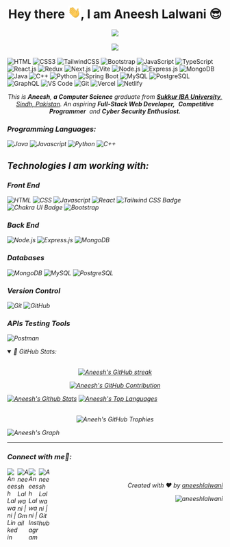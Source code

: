 <h1 align="center">Hey there <img src="https://raw.githubusercontent.com/ABSphreak/ABSphreak/master/gifs/Hi.gif" width="30px">, I am Aneesh Lalwani 😎</h1>
<p align="center">
  <a href="https://github.com/aneeshlalwani/readme-typing-svg"><img src="https://readme-typing-svg.herokuapp.com?lines=Computer%20Science%20Graduate;Full%20Stack%20Web%20Developer;Passionate%20About%20Scalable%20Solutions;Cyber%20Security%20Enthusiast;Aspiring%20Learner&center=true&width=500&height=50"></a>
</p>

<div id="header" align="center">
  <img src="https://media.giphy.com/media/M9gbBd9nbDrOTu1Mqx/giphy.gif" width="100"/>
</div>

![HTML](https://img.shields.io/badge/HTML5-E34F26?style=flat-square&logo=html5&logoColor=white)
![CSS3](https://img.shields.io/badge/CSS3-1572B6?style=flat-square&logo=css3&logoColor=white)
![TailwindCSS](https://img.shields.io/badge/Tailwind_CSS-38B2AC?style=flat-square&logo=tailwind-css&logoColor=white)
![Bootstrap](https://img.shields.io/badge/Bootstrap-563D7C?style=flat-square&logo=bootstrap&logoColor=white)
![JavaScript](https://img.shields.io/badge/JavaScript-F7DF1E?style=flat-square&logo=javascript&logoColor=black)
![TypeScript](https://img.shields.io/badge/TypeScript-007ACC?style=flat-square&logo=typescript&logoColor=white)
![React.js](https://img.shields.io/badge/React.js-0081CB?style=flat-square&logo=react&logoColor=61DAFB)
![Redux](https://img.shields.io/badge/Redux-764ABC?style=flat-square&logo=redux&logoColor=white)
![Next.js](https://img.shields.io/badge/Next.js-000000?style=flat-square&logo=next.js&logoColor=white)
![Vite](https://img.shields.io/badge/Vite-593D88?style=flat-square&logo=vite&logoColor=white)
![Node.js](https://img.shields.io/badge/Node.js-43853D?style=flat-square&logo=node.js&logoColor=white)
![Express.js](https://img.shields.io/badge/Express.js-000000?style=flat-square&logo=express&logoColor=white)
![MongoDB](https://img.shields.io/badge/MongoDB-4EA94B?style=flat-square&logo=mongodb&logoColor=white)
![Java](https://img.shields.io/badge/Java-007396?style=flat-square&logo=java&logoColor=white)
![C++](https://img.shields.io/badge/C++-00599C?style=flat-square&logo=c%2B%2B&logoColor=white)
![Python](https://img.shields.io/badge/Python-3776AB?style=flat-square&logo=python&logoColor=white)
![Spring Boot](https://img.shields.io/badge/Spring%20Boot-6DB33F?style=flat-square&logo=spring&logoColor=white)
![MySQL](https://img.shields.io/badge/MySQL-005C84?style=flat-square&logo=mysql&logoColor=white)
![PostgreSQL](https://img.shields.io/badge/PostgreSQL-336791?style=flat-square&logo=postgresql&logoColor=white)
![GraphQL](https://img.shields.io/badge/GraphQL-E10098?style=flat-square&logo=graphql&logoColor=white)
![VS Code](https://img.shields.io/badge/VS%20Code-007ACC?style=flat-square&logo=visual-studio-code&logoColor=white)
![Git](https://img.shields.io/badge/Git-F05032?style=flat-square&logo=git&logoColor=white)
![Vercel](https://img.shields.io/badge/Vercel-000000?style=flat-square&logo=vercel&logoColor=white)
![Netlify](https://img.shields.io/badge/Netlify-00C7B7?style=flat-square&logo=netlify&logoColor=white)

<p align="center">
  <em>
    This is <b>Aneesh</b>, <b>a Computer Science</b> graduate from <a href="https://www.iba-suk.edu.pk/"> <b>Sukkur IBA University</b>, Sindh, Pakistan</a>.
    An aspiring <b>Full-Stack Web Developer,</b>&nbsp; <b>Competitive Programmer</b>&nbsp; and <b> Cyber Security Enthusiast.</b> 
  <br>
<!--   <b><i>"---Always Work Hard and Trust the Process---"</i></b> -->
</p>

<!--
🔗 [https://aneesh-portfolio-nine.vercel.app/]
-->

### Programming Languages:
  ![Java](https://img.shields.io/badge/Java-Java-007396?style=for-the-badge&labelColor=black&logo=java&logoColor=007396)
  ![Javascript](https://img.shields.io/badge/Javascript-F0DB4F?style=for-the-badge&labelColor=black&logo=javascript&logoColor=F0DB4F)
  ![Python](https://img.shields.io/badge/Python-3776AB?style=for-the-badge&labelColor=black&logo=python&logoColor=3776AB)
  ![C++](https://img.shields.io/badge/C++-00599C?style=for-the-badge&labelColor=black&logo=c%2B%2B&logoColor=00599C)

## Technologies I am working with:
  ### Front End
  ![HTML](https://img.shields.io/badge/HTML-E34F26?style=for-the-badge&labelColor=black&logo=html5&logoColor=E34F26)
  ![CSS](https://img.shields.io/badge/CSS-1572B6?style=for-the-badge&labelColor=black&logo=css3&logoColor=1572B6)
  ![Javascript](https://img.shields.io/badge/Javascript-F0DB4F?style=for-the-badge&labelColor=black&logo=javascript&logoColor=F0DB4F)
  ![React](https://img.shields.io/badge/React-61DAFB?style=for-the-badge&labelColor=black&logo=react&logoColor=61DAFB)
  ![Tailwind CSS Badge](https://img.shields.io/badge/Tailwind%20CSS-06B6D4?style=for-the-badge&labelColor=black&logo=tailwindcss&logoColor=06B6D4)
  ![Chakra UI Badge](https://img.shields.io/badge/Chakra%20UI-319795?style=for-the-badge&labelColor=black&logo=chakraui&logoColor=319795)
  ![Bootstrap](https://img.shields.io/badge/Bootstrap-563D7C?style=for-the-badge&labelColor=black&logo=bootstrap&logoColor=563D7C)
  
  
  ### Back End
  ![Node.js](https://img.shields.io/badge/Node.js-339933?style=for-the-badge&labelColor=black&logo=node.js&logoColor=339933)
  ![Express.js](https://img.shields.io/badge/Express.js-000000?style=for-the-badge&labelColor=black&logo=express&logoColor=white)
  ![MongoDB](https://img.shields.io/badge/MongoDB-47A248?style=for-the-badge&labelColor=black&logo=mongodb&logoColor=47A248)
  
  ### Databases
  ![MongoDB](https://img.shields.io/badge/MongoDB-47A248?style=for-the-badge&labelColor=black&logo=mongodb&logoColor=47A248)
  ![MySQL](https://img.shields.io/badge/MySQL-4479A1?style=for-the-badge&labelColor=black&logo=mysql&logoColor=4479A1)
  ![PostgreSQL](https://img.shields.io/badge/PostgreSQL-336791?style=for-the-badge&labelColor=black&logo=postgresql&logoColor=336791)
  
  ### Version Control
  ![Git](https://img.shields.io/badge/Git-F05032?style=for-the-badge&labelColor=black&logo=git&logoColor=F05032)
  ![GitHub](https://img.shields.io/badge/GitHub-181717?style=for-the-badge&labelColor=black&logo=github&logoColor=white)

  ### APIs Testing Tools
  ![Postman](https://img.shields.io/badge/Postman-FF6C37?style=for-the-badge&labelColor=black&logo=postman&logoColor=FF6C37)


<details open="">
<summary>
 📔 GitHub Stats:
</summary>
<br>
  <p align="center">
  <a href="https://github.com/aneeshlalwani">
    <img src="https://github-readme-streak-stats.herokuapp.com/?user=aneeshlalwani&theme=radical&border=7F3FBF&background=0D1117" alt="Aneesh's GitHub streak"/>
  </a>
</p>
  <p align="center">
  <a href="https://github.com/aneeshlalwani">
    <img src="https://github-profile-summary-cards.vercel.app/api/cards/profile-details?username=aneeshlalwani&theme=radical" alt="Aneesh's GitHub Contribution"/>
  </a>
</p>
</details>
<a> 
    <a href="https://github.com/aneeshlalwani"><img alt="Aneesh's Github Stats" src="https://denvercoder1-github-readme-stats.vercel.app/api?username=aneeshlalwani&show_icons=true&count_private=true&theme=react&border_color=7F3FBF&bg_color=0D1117&title_color=F85D7F&icon_color=F8D866" height="192px" width="49.5%"/></a>
  <a href="https://github.com/aneeshlalwani"><img alt="Aneesh's Top Languages" src="https://denvercoder1-github-readme-stats.vercel.app/api/top-langs/?username=aneeshlalwani&langs_count=8&layout=compact&theme=react&border_color=7F3FBF&bg_color=0D1117&title_color=F85D7F&icon_color=F8D866" height="192px" width="49.5%"/></a>
  <br/>
</a>

<br />
<p align="center">
 <img src="https://github-profile-trophy.vercel.app/?username=aneeshlalwani&theme=radical&border=7F3FBF&background=0D1117" alt="Aneeh's GitHub Trophies"/>
</p>

![Aneesh's Graph](https://github-readme-activity-graph.vercel.app/graph?username=aneeshlalwani&custom_title=Aneesh%20Lalwani's%20GitHub%20Activity%20Graph&bg_color=0D1117&color=7F3FBF&line=7F3FBF&point=7F3FBF&area_color=FFFFFF&title_color=FFFFFF&area=true)
<br />

---
<h3> Connect with me🤝: </h3>
  </hr>
  <a href="www.linkedin.com/in/aneesh-lalwani">
   <img align="left" alt=" Aneesh Lalwani | Linkedin" width="24px" src="https://www.vectorlogo.zone/logos/linkedin/linkedin-icon.svg" />
  </a>
  <a href="mailto:aneeshlalwani945@gmail.com">
    <img align="left" alt="Aneesh Lalwani | Gmail" width="26px" src="https://www.vectorlogo.zone/logos/gmail/gmail-icon.svg" />
  </a>
  <a href="https://www.instagram.com/mr_ane.esh/">
    <img align="left" alt="Aneesh Lalwani | Instagram" width="24px" src="https://www.vectorlogo.zone/logos/instagram/instagram-icon.svg" />
  </a>
   <a href="https://github.com/aneeshlalwani">
    <img align="left" alt="Aneesh Lalwani | Github" width="26px" src="https://www.vectorlogo.zone/logos/github/github-tile.svg" />
  </a>
  <br>
  
<p align="right" > Created with ❤️ by <a href="https://github.com/aneeshlalwani">aneeshlalwani</a></p>
<p align="right">
  <img src="https://komarev.com/ghpvc/?username=aneeshlalwani&label=Profile%20views&color=0e75b6&style=flat" alt="aneeshlalwani" />
</p>

